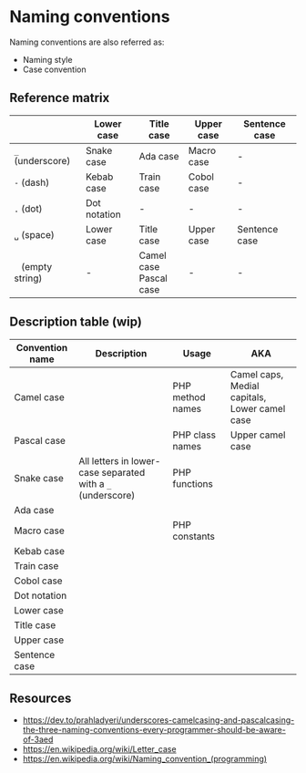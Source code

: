 Naming conventions
==================

Naming conventions are also referred as:

- Naming style
- Case convention

Reference matrix
----------------

|                    | Lower case   | Title case                | Upper case | Sentence case |
|--------------------|--------------|---------------------------|------------|---------------|
| `_` (underscore)   | Snake case   | Ada case                  | Macro case | -             |
| `-` (dash)         | Kebab case   | Train case                | Cobol case | -             |
| `.` (dot)          | Dot notation | -                         | -          | -             |
| `␣` (space)        | Lower case   | Title case                | Upper case | Sentence case |
| ` ` (empty string) | -            | Camel case<br>Pascal case | -          | -             |

Description table (wip)
-----------------

| Convention name | Description                                                 | Usage            | AKA                                           |
|-----------------|-------------------------------------------------------------|------------------|-----------------------------------------------|
| Camel case      |                                                             | PHP method names | Camel caps, Medial capitals, Lower camel case |
| Pascal case     |                                                             | PHP class names  | Upper camel case                              |
| Snake case      | All letters in lower-case separated with a `_` (underscore) | PHP functions    |                                               |
| Ada case        |                                                             |                  |                                               |
| Macro case      |                                                             | PHP constants    |                                               |
| Kebab case      |                                                             |                  |                                               |
| Train case      |                                                             |                  |                                               |
| Cobol case      |                                                             |                  |                                               |
| Dot notation    |                                                             |                  |                                               |
| Lower case      |                                                             |                  |                                               |
| Title case      |                                                             |                  |                                               |
| Upper case      |                                                             |                  |                                               |
| Sentence case   |                                                             |                  |                                               |

Resources
---------

- <https://dev.to/prahladyeri/underscores-camelcasing-and-pascalcasing-the-three-naming-conventions-every-programmer-should-be-aware-of-3aed>
- <https://en.wikipedia.org/wiki/Letter_case>
- <https://en.wikipedia.org/wiki/Naming_convention_(programming)>
